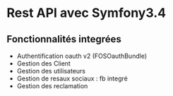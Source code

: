 Rest API avec Symfony3.4
========================
Fonctionnalités integrées
---------------------
- Authentification oauth v2 (FOSOauthBundle)
- Gestion des Client
- Gestion des utilisateurs
- Gestion de resaux sociaux : fb integré
- Gestion des reclamation
